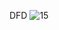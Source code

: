 

 DFD
 ![15](https://github.com/ReneDanielRa/Fundamentos_de_Programacion/assets/145809866/39b982fc-7894-4c46-92e8-adbf56533936)
